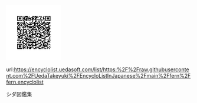 
<img src="./this.png" />

url:https://encyclolist.uedasoft.com/list/https:%2F%2Fraw.githubusercontent.com%2FUedaTakeyuki%2FEncycloListInJapanese%2Fmain%2Ffern%2Ffern.encyclolist

シダ図鑑集
